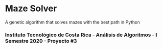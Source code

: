 # Maze Solver
A genetic algorithm that solves mazes with the best path in Python

### Instituto Tecnológico de Costa Rica - Análisis de Algoritmos - I Semestre 2020 - Proyecto #3

